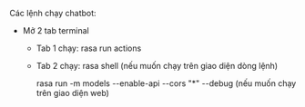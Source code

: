 Các lệnh chạy chatbot:
- Mở 2 tab terminal
   + Tab 1 chạy: rasa run actions
   + Tab 2 chạy: 
       rasa shell (nếu muốn chạy trên giao diện dòng lệnh)
  
       rasa run -m models --enable-api --cors "*" --debug (nếu muốn chạy trên giao diện web)

